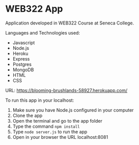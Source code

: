 # WEB322 App

Application developed in WEB322 Course at Seneca College.

Languages and Technologies used: 
  * Javascript
  * Node.js
  * Heroku
  * Express
  * Postgres
  * MongoDB
  * HTML
  * CSS
  
 URL: https://blooming-brushlands-58927.herokuapp.com/
 
 To run this app in your localhost:
 1. Make sure you have Node.js configured in your computer
 2. Clone the app
 3. Open the terminal and go to the app folder
 4. Type the command `npm install`
 5. Type `node server.js` to run the app
 6. Open in your browser the URL localhost:8081

